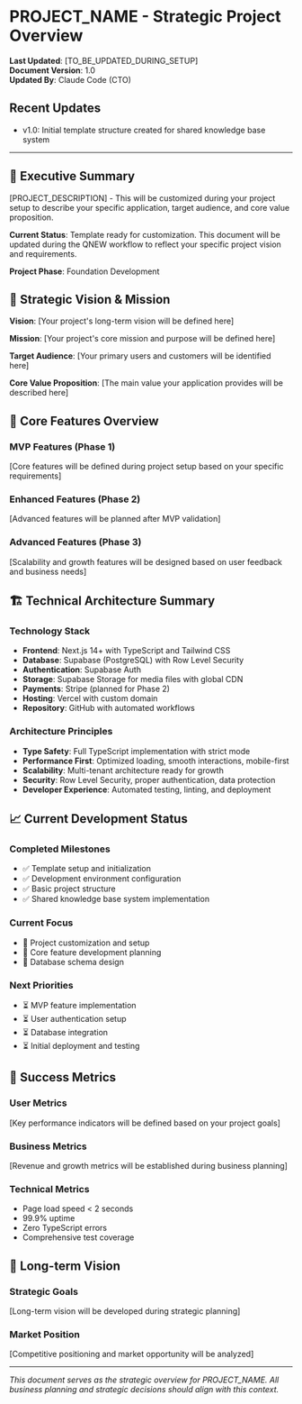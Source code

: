 # PROJECT_NAME - Strategic Project Overview

**Last Updated**: [TO_BE_UPDATED_DURING_SETUP]  
**Document Version**: 1.0  
**Updated By**: Claude Code (CTO)

## Recent Updates
- v1.0: Initial template structure created for shared knowledge base system

---

## 🎯 Executive Summary

[PROJECT_DESCRIPTION] - This will be customized during your project setup to describe your specific application, target audience, and core value proposition.

**Current Status**: Template ready for customization. This document will be updated during the QNEW workflow to reflect your specific project vision and requirements.

**Project Phase**: Foundation Development

## 🌟 Strategic Vision & Mission

**Vision**: [Your project's long-term vision will be defined here]

**Mission**: [Your project's core mission and purpose will be defined here]

**Target Audience**: [Your primary users and customers will be identified here]

**Core Value Proposition**: [The main value your application provides will be described here]

## 🎪 Core Features Overview

### MVP Features (Phase 1)
[Core features will be defined during project setup based on your specific requirements]

### Enhanced Features (Phase 2)
[Advanced features will be planned after MVP validation]

### Advanced Features (Phase 3)
[Scalability and growth features will be designed based on user feedback and business needs]

## 🏗️ Technical Architecture Summary

### Technology Stack
- **Frontend**: Next.js 14+ with TypeScript and Tailwind CSS
- **Database**: Supabase (PostgreSQL) with Row Level Security
- **Authentication**: Supabase Auth
- **Storage**: Supabase Storage for media files with global CDN
- **Payments**: Stripe (planned for Phase 2)
- **Hosting**: Vercel with custom domain
- **Repository**: GitHub with automated workflows

### Architecture Principles
- **Type Safety**: Full TypeScript implementation with strict mode
- **Performance First**: Optimized loading, smooth interactions, mobile-first
- **Scalability**: Multi-tenant architecture ready for growth
- **Security**: Row Level Security, proper authentication, data protection
- **Developer Experience**: Automated testing, linting, and deployment

## 📈 Current Development Status

### Completed Milestones
- ✅ Template setup and initialization
- ✅ Development environment configuration
- ✅ Basic project structure
- ✅ Shared knowledge base system implementation

### Current Focus
- 🔄 Project customization and setup
- 🔄 Core feature development planning
- 🔄 Database schema design

### Next Priorities
- ⏳ MVP feature implementation
- ⏳ User authentication setup
- ⏳ Database integration
- ⏳ Initial deployment and testing

## 🎯 Success Metrics

### User Metrics
[Key performance indicators will be defined based on your project goals]

### Business Metrics
[Revenue and growth metrics will be established during business planning]

### Technical Metrics
- Page load speed < 2 seconds
- 99.9% uptime
- Zero TypeScript errors
- Comprehensive test coverage

## 🚀 Long-term Vision

### Strategic Goals
[Long-term vision will be developed during strategic planning]

### Market Position
[Competitive positioning and market opportunity will be analyzed]

---

*This document serves as the strategic overview for PROJECT_NAME. All business planning and strategic decisions should align with this context.*